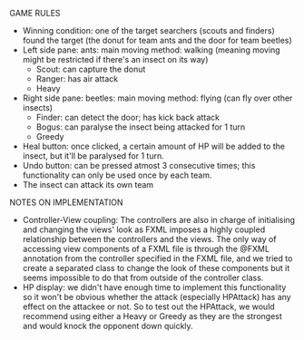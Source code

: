 GAME RULES
- Winning condition: one of the target searchers (scouts and finders) found the target (the donut for team ants and the door for team beetles)
- Left side pane: ants: main moving method: walking (meaning moving might be restricted if there's an insect on its way)
	- Scout: can capture the donut
	- Ranger: has air attack
	- Heavy
- Right side pane: beetles: main moving method: flying (can fly over other insects)
	- Finder: can detect the door; has kick back attack
	- Bogus: can paralyse the insect being attacked for 1 turn
	- Greedy
- Heal button: once clicked, a certain amount of HP will be added to the insect, but it'll be paralysed for 1 turn.
- Undo button: can be pressed atmost 3 consecutive times; this functionality can only be used once by each team.
- The insect can attack its own team


NOTES ON IMPLEMENTATION 
- Controller-View coupling: The controllers are also in charge of initialising and changing the views' look as FXML imposes a highly coupled relationship between the controllers and the views. The only way of accessing view components of a FXML file is through the @FXML annotation from the controller specified in the FXML file, and we tried to create a separated class to change the look of these components but it seems impossible to do that from outside of the controller class. 
- HP display: we didn't have enough time to implement this functionality so it won't be obvious whether the attack (especially HPAttack) has any effect on the attackee or not. So to test out the HPAttack, we would recommend using either a Heavy or Greedy as they are the strongest and would knock the opponent down quickly.
